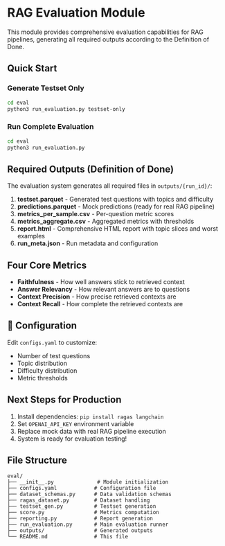 # RAG Evaluation Module

This module provides comprehensive evaluation capabilities for RAG pipelines, generating all required outputs according to the Definition of Done.

## Quick Start

### Generate Testset Only
```bash
cd eval
python3 run_evaluation.py testset-only
```

### Run Complete Evaluation
```bash
cd eval
python3 run_evaluation.py
```

## Required Outputs (Definition of Done)

The evaluation system generates all required files in `outputs/{run_id}/`:

1. **testset.parquet** - Generated test questions with topics and difficulty
2. **predictions.parquet** - Mock predictions (ready for real RAG pipeline)
3. **metrics_per_sample.csv** - Per-question metric scores
4. **metrics_aggregate.csv** - Aggregated metrics with thresholds
5. **report.html** - Comprehensive HTML report with topic slices and worst examples
6. **run_meta.json** - Run metadata and configuration

## Four Core Metrics

- **Faithfulness** - How well answers stick to retrieved context
- **Answer Relevancy** - How relevant answers are to questions
- **Context Precision** - How precise retrieved contexts are
- **Context Recall** - How complete the retrieved contexts are

## 🔧 Configuration

Edit `configs.yaml` to customize:
- Number of test questions
- Topic distribution
- Difficulty distribution
- Metric thresholds

## Next Steps for Production

1. Install dependencies: `pip install ragas langchain`
2. Set `OPENAI_API_KEY` environment variable
3. Replace mock data with real RAG pipeline execution
4. System is ready for evaluation testing!

## File Structure

```
eval/
├── __init__.py              # Module initialization
├── configs.yaml            # Configuration file
├── dataset_schemas.py      # Data validation schemas
├── ragas_dataset.py        # Dataset handling
├── testset_gen.py          # Testset generation
├── score.py                # Metrics computation
├── reporting.py            # Report generation
├── run_evaluation.py       # Main evaluation runner
├── outputs/                # Generated outputs
└── README.md               # This file
```
